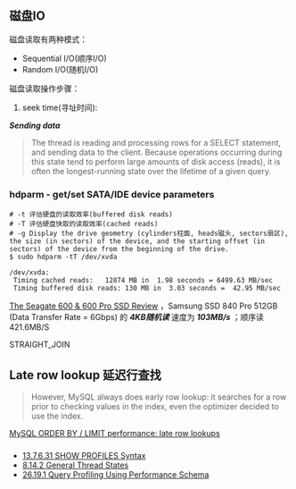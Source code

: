 ## 磁盘IO

磁盘读取有两种模式：
* Sequential I/O(顺序I/O)
* Random I/O(随机I/O)

磁盘读取操作步骤：
1. seek time(寻址时间): 

***Sending data***
> The thread is reading and processing rows for a SELECT statement, and sending data to the client. Because operations occurring during this state tend to perform large amounts of disk access (reads), it is often the longest-running state over the lifetime of a given query.
> 

### hdparm - get/set SATA/IDE device parameters

```
# -t 评估硬盘的读取效率(buffered disk reads)
# -T 评估硬盘快取的读取效率(cached reads)
# -g Display the drive geometry (cylinders柱面, heads磁头, sectors扇区), the size (in sectors) of the device, and the starting offset (in sectors) of the device from the beginning of the drive.
$ sudo hdparm -tT /dev/xvda

/dev/xvda:
 Timing cached reads:   12874 MB in  1.98 seconds = 6499.63 MB/sec
 Timing buffered disk reads: 130 MB in  3.03 seconds =  42.95 MB/sec
```


[The Seagate 600 & 600 Pro SSD Review](https://www.anandtech.com/show/6935/seagate-600-ssd-review/5) ，Samsung SSD 840 Pro 512GB (Data Transfer Rate = 6Gbps) 的 ***4KB随机读*** 速度为 ***103MB/s*** ；顺序读 421.6MB/S

STRAIGHT_JOIN

## Late row lookup 延迟行查找

> However, MySQL always does early row lookup: it searches for a row prior to checking values in the index, even the optimizer decided to use the index.


[MySQL ORDER BY / LIMIT performance: late row lookups](https://explainextended.com/2009/10/23/mysql-order-by-limit-performance-late-row-lookups/)


### 
* [13.7.6.31 SHOW PROFILES Syntax](https://dev.mysql.com/doc/refman/8.0/en/show-profiles.html)
* [8.14.2 General Thread States](https://dev.mysql.com/doc/refman/8.0/en/general-thread-states.html)
* [26.19.1 Query Profiling Using Performance Schema](https://dev.mysql.com/doc/refman/8.0/en/performance-schema-query-profiling.html)
